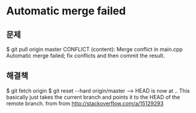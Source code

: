 # Automatic merge failed
## 문제
$ git pull origin master
CONFLICT (content): Merge conflict in main.cpp
Automatic merge failed; fix conflicts and then commit the result.

## 해결책
$ git fetch origin
$ git reset --hard origin/master
--> HEAD is now at ..
This basically just takes the current branch and points it to the HEAD of the remote branch.
from from http://stackoverflow.com/a/15129293
